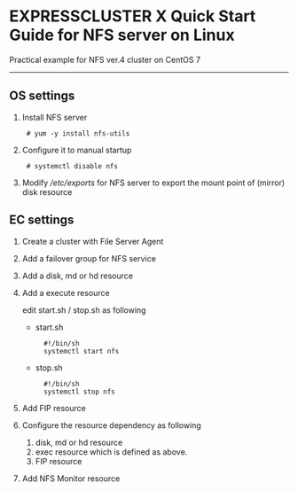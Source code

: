 # EXPRESSCLUSTER X Quick Start Guide for NFS server on Linux

Practical example for NFS ver.4 cluster on CentOS 7

----

## OS settings

1. Install NFS server

		# yum -y install nfs-utils

2. Configure it to manual startup

		# systemctl disable nfs

3. Modify */etc/exports* for NFS server to export the mount point of (mirror) disk resource

## EC settings

1. Create a cluster with File Server Agent
2. Add a failover group for NFS service
3. Add a disk, md or hd resource
4. Add a execute resource

	edit start.sh / stop.sh as following

	- start.sh

			#!/bin/sh
			systemctl start nfs

	- stop.sh

			#!/bin/sh
			systemctl stop nfs

5. Add FIP resource 
6. Configure the resource dependency as following

	1. disk, md or hd resource
	2. exec resource which is defined as above.
	3. FIP resource

7. Add NFS Monitor resource